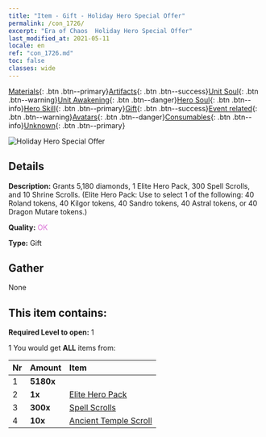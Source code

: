 ```yaml
---
title: "Item - Gift - Holiday Hero Special Offer"
permalink: /con_1726/
excerpt: "Era of Chaos  Holiday Hero Special Offer"
last_modified_at: 2021-05-11
locale: en
ref: "con_1726.md"
toc: false
classes: wide
---
```

 [Materials](/Items/){: .btn .btn--primary}[Artifacts](/Items/Artifacts/){: .btn .btn--success}[Unit Soul](/Items/UnitSoul/){: .btn .btn--warning}[Unit Awakening](/Items/UnitAwakening/){: .btn .btn--danger}[Hero Soul](/Items/HeroSoul/){: .btn .btn--info}[Hero Skill](/Items/HeroSkill/){: .btn .btn--primary}[Gift](/Items/Gift/){: .btn .btn--success}[Event related](/Items/Events/){: .btn .btn--warning}[Avatars](/Items/Avatars/){: .btn .btn--danger}[Consumables](/Items/Consumables/){: .btn .btn--info}[Unknown](/Items/Unknown/){: .btn .btn--primary}

 ![Holiday Hero Special Offer](/images/t/i_907117.png)

## Details
 **Description:** Grants 5,180 diamonds, 1 Elite Hero Pack, 300 Spell Scrolls, and 10 Shrine Scrolls. (Elite Hero Pack: Use to select 1 of the following: 40 Roland tokens, 40 Kilgor tokens, 40 Sandro tokens, 40 Astral tokens, or 40 Dragon Mutare tokens.)

 **Quality:** <span style="color: #DA70D6">OK</span>

 **Type:** Gift

## Gather

  None

## This item contains:

 **Required Level to open:** 1

 1 You would get **ALL** items  from:

  | Nr | Amount |     Item    |
  |:---|:-------|:------------|
  | 1 |  **5180x** | <i class="fas fa-gem"/> |  | 
  | 2 |  **1x** | [Elite Hero Pack](/Items/con_1712/) |  | 
  | 3 |  **300x** | [Spell Scrolls](/Items/con_694/) |  | 
  | 4 |  **10x** | [Ancient Temple Scroll](/Items/con_697/) |  | 
